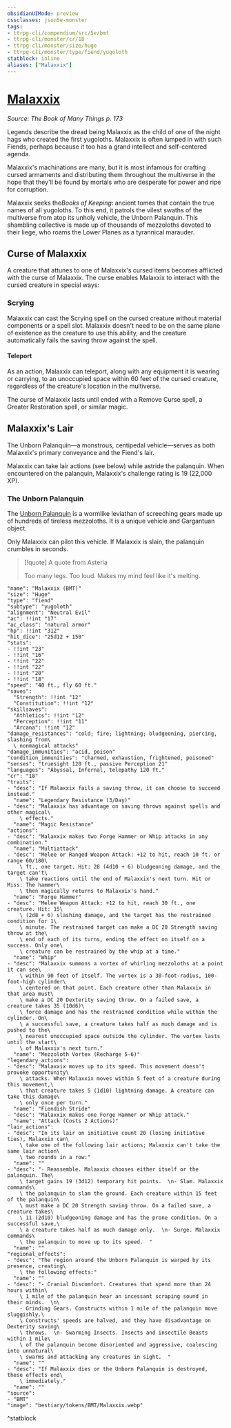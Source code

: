 ```yaml
---
obsidianUIMode: preview
cssclasses: json5e-monster
tags:
- ttrpg-cli/compendium/src/5e/bmt
- ttrpg-cli/monster/cr/18
- ttrpg-cli/monster/size/huge
- ttrpg-cli/monster/type/fiend/yugoloth
statblock: inline
aliases: ["Malaxxix"]
---
```

# [Malaxxix](3-Compendium\CLI\bestiary\npc/malaxxix-bmt.md)
*Source: The Book of Many Things p. 173*  

Legends describe the dread being Malaxxix as the child of one of the night hags who created the first yugoloths. Malaxxix is often lumped in with such Fiends, perhaps because it too has a grand intellect and self-centered agenda.

Malaxxix's machinations are many, but it is most infamous for crafting cursed armaments and distributing them throughout the multiverse in the hope that they'll be found by mortals who are desperate for power and ripe for corruption.

Malaxxix seeks the*Books of Keeping*: ancient tomes that contain the true names of all yugoloths. To this end, it patrols the vilest swaths of the multiverse from atop its unholy vehicle, the Unborn Palanquin. This shambling collective is made up of thousands of mezzoloths devoted to their liege, who roams the Lower Planes as a tyrannical marauder.

## Curse of Malaxxix

A creature that attunes to one of Malaxxix's cursed items becomes afflicted with the curse of Malaxxix. The curse enables Malaxxix to interact with the cursed creature in special ways:

### Scrying

Malaxxix can cast the Scrying spell on the cursed creature without material components or a spell slot. Malaxxix doesn't need to be on the same plane of existence as the creature to use this ability, and the creature automatically fails the saving throw against the spell.

#### Teleport

As an action, Malaxxix can teleport, along with any equipment it is wearing or carrying, to an unoccupied space within 60 feet of the cursed creature, regardless of the creature's location in the multiverse.

The curse of Malaxxix lasts until ended with a Remove Curse spell, a Greater Restoration spell, or similar magic.

## Malaxxix's Lair

The Unborn Palanquin—a monstrous, centipedal vehicle—serves as both Malaxxix's primary conveyance and the Fiend's lair.

Malaxxix can take lair actions (see below) while astride the palanquin. When encountered on the palanquin, Malaxxix's challenge rating is 19 (22,000 XP).

### The Unborn Palanquin

The [Unborn Palanquin](unborn-palanquin-bmt.md) is a wormlike leviathan of screeching gears made up of hundreds of tireless mezzoloths. It is a unique vehicle and Gargantuan object.

Only Malaxxix can pilot this vehicle. If Malaxxix is slain, the palanquin crumbles in seconds.

> [!quote] A quote from Asteria  
> 
> Too many legs. Too loud. Makes my mind feel like it's melting.


```statblock
"name": "Malaxxix (BMT)"
"size": "Huge"
"type": "fiend"
"subtype": "yugoloth"
"alignment": "Neutral Evil"
"ac": !!int "17"
"ac_class": "natural armor"
"hp": !!int "312"
"hit_dice": "25d12 + 150"
"stats":
- !!int "23"
- !!int "16"
- !!int "22"
- !!int "22"
- !!int "20"
- !!int "18"
"speed": "40 ft., fly 60 ft."
"saves":
  "Strength": !!int "12"
  "Constitution": !!int "12"
"skillsaves":
  "Athletics": !!int "12"
  "Perception": !!int "11"
  "Arcana": !!int "12"
"damage_resistances": "cold; fire; lightning; bludgeoning, piercing, slashing from\
  \ nonmagical attacks"
"damage_immunities": "acid, poison"
"condition_immunities": "charmed, exhaustion, frightened, poisoned"
"senses": "truesight 120 ft., passive Perception 21"
"languages": "Abyssal, Infernal, telepathy 120 ft."
"cr": "18"
"traits":
- "desc": "If Malaxxix fails a saving throw, it can choose to succeed instead."
  "name": "Legendary Resistance (3/Day)"
- "desc": "Malaxxix has advantage on saving throws against spells and other magical\
    \ effects."
  "name": "Magic Resistance"
"actions":
- "desc": "Malaxxix makes two Forge Hammer or Whip attacks in any combination."
  "name": "Multiattack"
- "desc": "Melee or Ranged Weapon Attack: +12 to hit, reach 10 ft. or range 60/180\
    \ ft., one target. Hit: 28 (4d10 + 6) bludgeoning damage, and the target can't\
    \ take reactions until the end of Malaxxix's next turn. Hit or Miss: The hammer\
    \ then magically returns to Malaxxix's hand."
  "name": "Forge Hammer"
- "desc": "Melee Weapon Attack: +12 to hit, reach 30 ft., one creature. Hit: 15\
    \ (2d8 + 6) slashing damage, and the target has the restrained condition for 1\
    \ minute. The restrained target can make a DC 20 Strength saving throw at the\
    \ end of each of its turns, ending the effect on itself on a success. Only one\
    \ creature can be restrained by the whip at a time."
  "name": "Whip"
- "desc": "Malaxxix summons a vortex of whirling mezzoloths at a point it can see\
    \ within 90 feet of itself. The vortex is a 30-foot-radius, 100-foot-high cylinder\
    \ centered on that point. Each creature other than Malaxxix in that area must\
    \ make a DC 20 Dexterity saving throw. On a failed save, a creature takes 35 (10d6)\
    \ force damage and has the restrained condition while within the cylinder. On\
    \ a successful save, a creature takes half as much damage and is pushed to the\
    \ nearest unoccupied space outside the cylinder. The vortex lasts until the start\
    \ of Malaxxix's next turn."
  "name": "Mezzoloth Vortex (Recharge 5-6)"
"legendary_actions":
- "desc": "Malaxxix moves up to its speed. This movement doesn't provoke opportunity\
    \ attacks. When Malaxxix moves within 5 feet of a creature during this movement,\
    \ that creature takes 5 (1d10) lightning damage. A creature can take this damage\
    \ only once per turn."
  "name": "Fiendish Stride"
- "desc": "Malaxxix makes one Forge Hammer or Whip attack."
  "name": "Attack (Costs 2 Actions)"
"lair_actions":
- "desc": "In its lair on initiative count 20 (losing initiative ties), Malaxxix can\
    \ take one of the following lair actions; Malaxxix can't take the same lair action\
    \ two rounds in a row:"
  "name": ""
- "desc": "- Reassemble. Malaxxix chooses either itself or the palanquin. The\
    \ target gains 19 (3d12) temporary hit points.  \n- Slam. Malaxxix commands\
    \ the palanquin to slam the ground. Each creature within 15 feet of the palanquin\
    \ must make a DC 20 Strength saving throw. On a failed save, a creature takes\
    \ 11 (2d10) bludgeoning damage and has the prone condition. On a successful save,\
    \ a creature takes half as much damage only.  \n- Surge. Malaxxix commands\
    \ the palanquin to move up to its speed.  "
  "name": ""
"regional_effects":
- "desc": "The region around the Unborn Palanquin is warped by its presence, creating\
    \ the following effects:"
  "name": ""
- "desc": "- Cranial Discomfort. Creatures that spend more than 24 hours within\
    \ 1 mile of the palanquin hear an incessant scraping sound in their minds.  \n\
    - Grinding Gears. Constructs within 1 mile of the palanquin move sluggishly.\
    \ Constructs' speeds are halved, and they have disadvantage on Dexterity saving\
    \ throws.  \n- Swarming Insects. Insects and insectile Beasts within 1 mile\
    \ of the palanquin become disoriented and aggressive, coalescing into unnatural\
    \ swarms and attacking any creatures in sight.  "
  "name": ""
- "desc": "If Malaxxix dies or the Unborn Palanquin is destroyed, these effects end\
    \ immediately."
  "name": ""
"source":
- "BMT"
"image": "bestiary/tokens/BMT/Malaxxix.webp"
```
^statblock